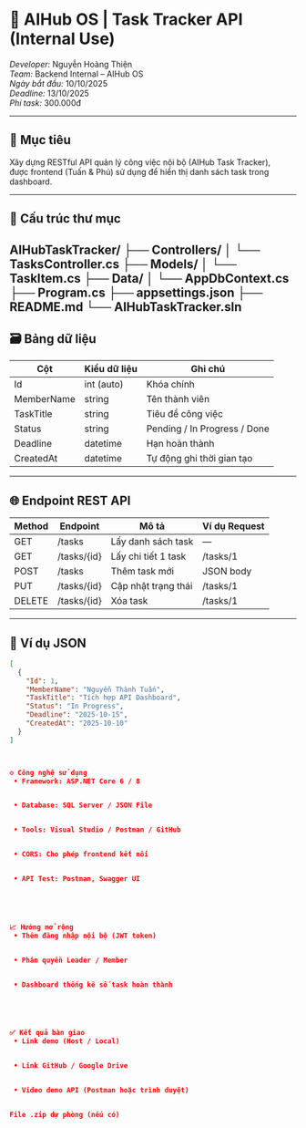 ﻿# 🚀 AIHub OS | Task Tracker API (Internal Use)
*Developer:* Nguyễn Hoàng Thiện  
*Team:* Backend Internal – AIHub OS  
*Ngày bắt đầu:* 10/10/2025  
*Deadline:* 13/10/2025  
*Phí task:* 300.000đ  

---

## 🎯 Mục tiêu
Xây dựng RESTful API quản lý công việc nội bộ (AIHub Task Tracker),  
được frontend (Tuấn & Phú) sử dụng để hiển thị danh sách task trong dashboard.

---

## 🧩 Cấu trúc thư mục
AIHubTaskTracker/
├── Controllers/
│   └── TasksController.cs
├── Models/
│   └── TaskItem.cs
├── Data/
│   └── AppDbContext.cs
├── Program.cs
├── appsettings.json
├── README.md
└── AIHubTaskTracker.sln
---

## 🗃️ Bảng dữ liệu
| Cột | Kiểu dữ liệu | Ghi chú |
|------|----------------|----------|
| Id | int (auto) | Khóa chính |
| MemberName | string | Tên thành viên |
| TaskTitle | string | Tiêu đề công việc |
| Status | string | Pending / In Progress / Done |
| Deadline | datetime | Hạn hoàn thành |
| CreatedAt | datetime | Tự động ghi thời gian tạo |

---

## 🌐 Endpoint REST API
| Method | Endpoint | Mô tả | Ví dụ Request |
|---------|-----------|--------|----------------|
| GET | /tasks | Lấy danh sách task | — |
| GET | /tasks/{id} | Lấy chi tiết 1 task | /tasks/1 |
| POST | /tasks | Thêm task mới | JSON body |
| PUT | /tasks/{id} | Cập nhật trạng thái | /tasks/1 |
| DELETE | /tasks/{id} | Xóa task | /tasks/1 |

---

## 🧠 Ví dụ JSON
```json
[
  {
    "Id": 1,
    "MemberName": "Nguyễn Thành Tuấn",
    "TaskTitle": "Tích hợp API Dashboard",
    "Status": "In Progress",
    "Deadline": "2025-10-15",
    "CreatedAt": "2025-10-10"
  }
]



⚙️ Công nghệ sử dụng
 • Framework: ASP.NET Core 6 / 8


 • Database: SQL Server / JSON File


 • Tools: Visual Studio / Postman / GitHub


 • CORS: Cho phép frontend kết nối


 • API Test: Postman, Swagger UI





📈 Hướng mở rộng
 • Thêm đăng nhập nội bộ (JWT token)


 • Phân quyền Leader / Member


 • Dashboard thống kê số task hoàn thành





✅ Kết quả bàn giao
 • Link demo (Host / Local)


 • Link GitHub / Google Drive


 • Video demo API (Postman hoặc trình duyệt)


File .zip dự phòng (nếu có)